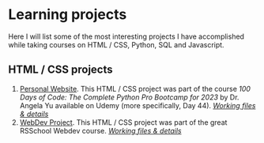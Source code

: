 # Learning projects 

Here I will list some of the most interesting projects I have accomplished while taking courses on HTML / CSS, Python, SQL and Javascript. 


## HTML / CSS projects 

1. [Personal Website](https://tanias-lv.github.io/learning_projects/HTML_1/index.html). 
This HTML / CSS project was part of the course *100 Days of Code: The Complete Python Pro Bootcamp for 2023* by Dr. Angela Yu available on Udemy (more specifically, Day 44). *[Working files & details](learning_projects/HTML_1/)* 
2. [WebDev Project](https://tanias-lv.github.io/learning_projects/HTML_2/index.html).
This HTML / CSS project was part of the great RSSchool Webdev course. *[Working files & details](learning_projects/HTML_2/)* 
